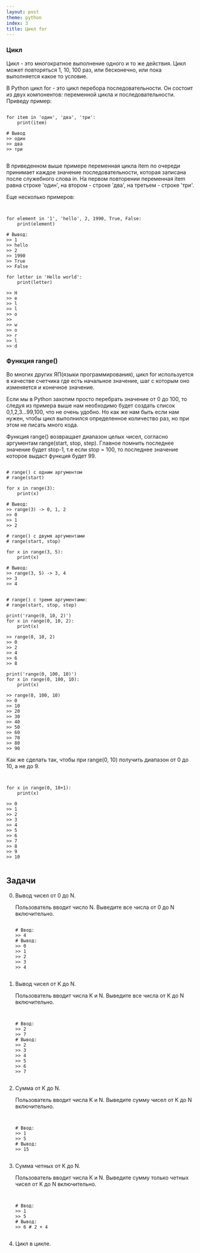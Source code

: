 ```yaml
---
layout: post
theme: python
index: 3
title: Цикл for
---
```


### Цикл

Цикл - это многократное выполнение одного и то же действия. Цикл может повторяться 1, 10, 100 раз, или бесконечно, или
пока выполняется какое то условие.

В Python цикл for - это цикл перебора последовательности. Он состоит из двух компонентов: переменной цикла и
последовательности. Приведу пример:

<pre><code data-language="python">
for item in 'один', 'два', 'три':
    print(item)

# Вывод
>> один
>> два
>> три

</code></pre>

В приведенном выше примере переменная цикла item по очереди принимает каждое значение последовательности, которая
записана после служебного слова in. На первом повторении переменная item равна строке 'один', на втором - строке 'два',
на третьем - строке 'три'.

Еще несколько примеров:
<pre><code data-language="python">

for element in '1', 'hello', 2, 1990, True, False:
    print(element)

# Вывод:
>> 1
>> hello
>> 2
>> 1990
>> True
>> False

for letter in 'Hello world':
    print(letter)

>> H
>> e
>> l
>> l
>> o
>>
>> w
>> o
>> r
>> l
>> d
</code></pre>

### Функция range()

Во многих других ЯП(языки программирования), цикл for используется в качестве счетчика где есть начальное значение, шаг
с которым оно изменяется и конечное значение.

Если мы в Python захотим просто перебрать значение от 0 до 100, то следуя из примера выше нам необходимо будет создать
список 0,1,2,3...99,100, что не очень удобно. Но как же нам быть если нам нужен, чтобы цикл выполнился определенное
количество раз, но при этом не писать много кода.

Функция range() возвращает диапазон целых чисел, согласно аргументам range(start, stop, step). Главное помнить последнее
значение будет stop-1, т.е если stop = 100, то последнее значение которое выдаст функция будет 99.

<pre><code data-language="python">
# range() с одним аргументом
# range(start)

for x in range(3):
    print(x)

# Вывод:
>> range(3) -> 0, 1, 2
>> 0
>> 1
>> 2

# range() с двумя аргументами
# range(start, stop)

for x in range(3, 5):
    print(x)

# Вывод:
>> range(3, 5) -> 3, 4
>> 3
>> 4


# range() с тремя аргументами:
# range(start, stop, step)

print('range(0, 10, 2)')
for x in range(0, 10, 2):
    print(x)
    
>> range(0, 10, 2)
>> 0
>> 2
>> 4
>> 6
>> 8

print('range(0, 100, 10)')
for x in range(0, 100, 10):
    print(x)

>> range(0, 100, 10)
>> 0
>> 10
>> 20
>> 30
>> 40
>> 50
>> 60
>> 70
>> 80
>> 90
</code></pre>

Как же сделать так, чтобы при range(0, 10) получить диапазон от 0 до 10, а не до 9.

<pre><code data-language="python">

for x in range(0, 10+1):
    print(x)
    
>> 0
>> 1
>> 2
>> 3
>> 4
>> 5
>> 6
>> 7
>> 8
>> 9
>> 10

</code></pre>

## Задачи

0. Вывод чисел от 0 до N.

   Пользователь вводит число N. Выведите все числа от 0 до N включительно.

   <pre><code data-language="python">
   # Ввод:
   >> 4
   # Вывод:
   >> 0
   >> 1
   >> 2
   >> 3
   >> 4

   </code></pre>

0. Вывод чисел от K до N.

   Пользователь вводит числа K и N. Выведите все числа от K до N включительно.

   <pre><code data-language="python">

   # Ввод:
   >> 2
   >> 7
   # Вывод:
   >> 2
   >> 3
   >> 4
   >> 5
   >> 6
   >> 7

   </code></pre>

0. Сумма от K до N.

   Пользователь вводит числа K и N. Выведите сумму чисел от K до N включительно.

   <pre><code data-language="python">

   # Ввод:
   >> 1
   >> 5
   # Вывод:
   >> 15

   </code></pre>

0. Сумма четных от K до N.

   Пользователь вводит числа K и N. Выведите сумму только четных чисел от K до N включительно.

   <pre><code data-language="python">

   # Ввод:
   >> 1
   >> 5
   # Вывод:
   >> 6 # 2 + 4

   </code></pre>

0. Цикл в цикле.

	
